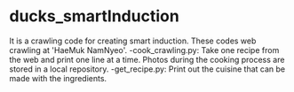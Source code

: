 # ducks_smartInduction
It is a crawling code for creating smart induction. These codes web crawling at 'HaeMuk NamNyeo'.
-cook_crawling.py: Take one recipe from the web and print one line at a time. Photos during the cooking process are stored in a local repository.
-get_recipe.py: Print out the cuisine that can be made with the ingredients.
